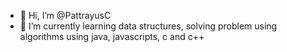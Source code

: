 - 👋 Hi, I’m @PattrayusC
- 🌱 I’m currently learning data structures, solving problem using algorithms using java, javascripts, c and c++

<!---
PattrayusC/PattrayusC is a ✨ special ✨ repository because its `README.md` (this file) appears on your GitHub profile.
You can click the Preview link to take a look at your changes.
--->
